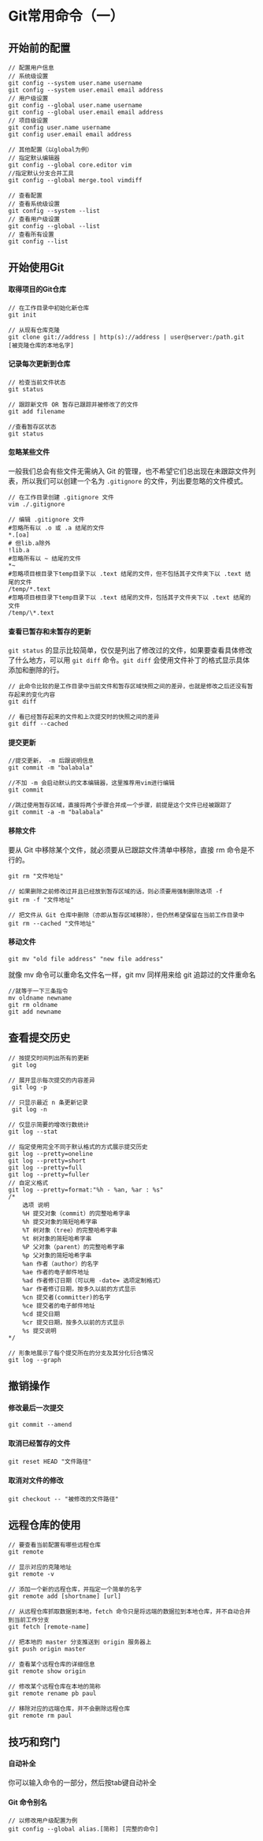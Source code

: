 # Git常用命令（一）



## 开始前的配置

```shell
// 配置用户信息
// 系统级设置
git config --system user.name username
git config --system user.email email address
// 用户级设置
git config --global user.name username
git config --global user.email email address
// 项目级设置
git config user.name username
git config user.email email address

// 其他配置（以global为例）
// 指定默认编辑器
git config --global core.editor vim
//指定默认分支合并工具
git config --global merge.tool vimdiff

// 查看配置
// 查看系统级设置
git config --system --list
// 查看用户级设置
git config --global --list
// 查看所有设置
git config --list 
```



## 开始使用Git

#### 取得项目的Git仓库

```shell
// 在工作目录中初始化新仓库
git init

// 从现有仓库克隆
git clone git://address | http(s)://address | user@server:/path.git [被克隆仓库的本地名字]
```

#### 记录每次更新到仓库

```shell
// 检查当前文件状态
git status

// 跟踪新文件 OR 暂存已跟踪并被修改了的文件
git add filename

//查看暂存区状态
git status
```

#### 忽略某些文件

一般我们总会有些文件无需纳入 Git 的管理，也不希望它们总出现在未跟踪文件列表，所以我们可以创建一个名为 `.gitignore` 的文件，列出要忽略的文件模式。

```shell
// 在工作目录创建 .gitignore 文件
vim ./.gitignore

// 编辑 .gitignore 文件
#忽略所有以 .o 或 .a 结尾的文件
*.[oa]
# 但lib.a除外
!lib.a
#忽略所有以 ~ 结尾的文件
*~
#忽略项目根目录下temp目录下以 .text 结尾的文件，但不包括其子文件夹下以 .text 结尾的文件
/temp/*.text
#忽略项目根目录下temp目录下以 .text 结尾的文件，包括其子文件夹下以 .text 结尾的文件
/temp/\*.text
```

#### 查看已暂存和未暂存的更新

`git status` 的显示比较简单，仅仅是列出了修改过的文件，如果要查看具体修改了什么地方，可以用 `git diff` 命令。`git diff` 会使用文件补丁的格式显示具体添加和删除的行。

~~~shell
// 此命令比较的是工作目录中当前文件和暂存区域快照之间的差异，也就是修改之后还没有暂存起来的变化内容
git diff

// 看已经暂存起来的文件和上次提交时的快照之间的差异
git diff --cached
~~~

#### 提交更新

```shell
//提交更新， -m 后跟说明信息
git commit -m "balabala"

//不加 -m 会启动默认的文本编辑器，这里推荐用vim进行编辑
git commit 

//跳过使用暂存区域，直接将两个步骤合并成一个步骤，前提是这个文件已经被跟踪了
git commit -a -m "balabala"
```

#### 移除文件

要从 Git 中移除某个文件，就必须要从已跟踪文件清单中移除，直接 rm 命令是不行的。

~~~shell
git rm "文件地址"

// 如果删除之前修改过并且已经放到暂存区域的话，则必须要用强制删除选项 -f
git rm -f "文件地址"

// 把文件从 Git 仓库中删除（亦即从暂存区域移除），但仍然希望保留在当前工作目录中
git rm --cached "文件地址"
~~~

#### 移动文件

~~~shell
git mv "old file address" "new file address"
~~~

就像 mv 命令可以重命名文件名一样，git mv 同样用来给 git 追踪过的文件重命名

```shell
//就等于一下三条指令
mv oldname newname
git rm oldname
git add newname
```



## 查看提交历史

```shell
// 按提交时间列出所有的更新
 git log
 
// 展开显示每次提交的内容差异
 git log -p
 
// 只显示最近 n 条更新记录
 git log -n
 
// 仅显示简要的增改行数统计
git log --stat

// 指定使用完全不同于默认格式的方式展示提交历史
git log --pretty=oneline
git log --pretty=short
git log --pretty=full
git log --pretty=fuller
// 自定义格式
git log --pretty=format:"%h - %an, %ar : %s"
/*
	选项 说明
    %H 提交对象（commit）的完整哈希字串
    %h 提交对象的简短哈希字串
    %T 树对象（tree）的完整哈希字串
    %t 树对象的简短哈希字串
    %P 父对象（parent）的完整哈希字串
    %p 父对象的简短哈希字串
    %an 作者（author）的名字
    %ae 作者的电子邮件地址
    %ad 作者修订日期（可以用 -date= 选项定制格式）
    %ar 作者修订日期，按多久以前的方式显示
    %cn 提交者(committer)的名字
    %ce 提交者的电子邮件地址
    %cd 提交日期
    %cr 提交日期，按多久以前的方式显示
    %s 提交说明
*/

// 形象地展示了每个提交所在的分支及其分化衍合情况
git log --graph
```



##  撤销操作

#### 修改最后一次提交

```shell
git commit --amend
```

#### 取消已经暂存的文件

````shell
git reset HEAD "文件路径"
````

#### 取消对文件的修改

```shell
git checkout -- "被修改的文件路径"
```



## 远程仓库的使用

```shell
// 要查看当前配置有哪些远程仓库
git remote

// 显示对应的克隆地址
git remote -v

// 添加一个新的远程仓库，并指定一个简单的名字
git remote add [shortname] [url]

// 从远程仓库抓取数据到本地，fetch 命令只是将远端的数据拉到本地仓库，并不自动合并到当前工作分支
git fetch [remote-name]

// 把本地的 master 分支推送到 origin 服务器上
git push origin master

// 查看某个远程仓库的详细信息
git remote show origin

// 修改某个远程仓库在本地的简称
git remote rename pb paul

// 移除对应的远端仓库，并不会删除远程仓库
git remote rm paul
```



## 技巧和窍门

#### 自动补全

你可以输入命令的一部分，然后按tab键自动补全

#### Git 命令别名

```shell
// 以修改用户级配置为例
git config --global alias.[简称] [完整的命令]
```